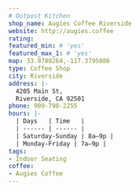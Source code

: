 ```yaml
---
# Outpost Kitchen
shop_name: Augies Coffee Riverside
website: http://augies.coffee
rating:
featured_min: # 'yes'
featured_max_1: # 'yes'
map: 33.9780264,-117.3795086
type: Coffee Shop
city: Riverside
address: |-
  4205 Main St,
  Riverside, CA 92501
phone: 909-798-2255
hours: |-
  | Days   | Time   |
  | ------ | ------ |
  | Saturday-Sunday | 8a–9p |
  | Monday-Friday | 7a–9p |
tags:
- Indoor Seating
coffee:
- Augies Coffee
---
```

